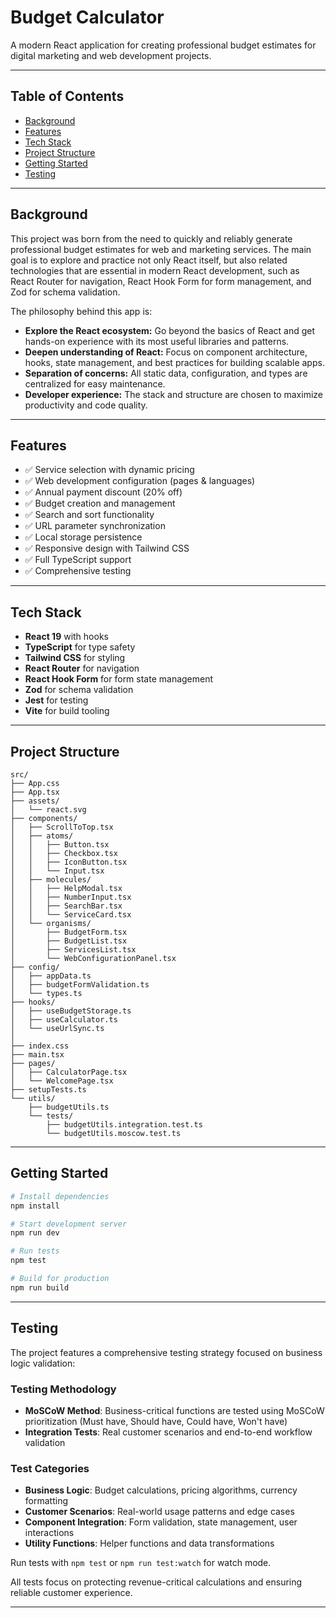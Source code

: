 # Budget Calculator

A modern React application for creating professional budget estimates for digital marketing and web development projects.

---

## Table of Contents

- [Background](#background)
- [Features](#features)
- [Tech Stack](#tech-stack)
- [Project Structure](#project-structure)
- [Getting Started](#getting-started)
- [Testing](#testing)

---

## Background

This project was born from the need to quickly and reliably generate professional budget estimates for web and marketing services. The main goal is to explore and practice not only React itself, but also related technologies that are essential in modern React development, such as React Router for navigation, React Hook Form for form management, and Zod for schema validation.

The philosophy behind this app is:

- **Explore the React ecosystem:** Go beyond the basics of React and get hands-on experience with its most useful libraries and patterns.
- **Deepen understanding of React:** Focus on component architecture, hooks, state management, and best practices for building scalable apps.
- **Separation of concerns:** All static data, configuration, and types are centralized for easy maintenance.
- **Developer experience:** The stack and structure are chosen to maximize productivity and code quality.

---

## Features

- ✅ Service selection with dynamic pricing
- ✅ Web development configuration (pages & languages)
- ✅ Annual payment discount (20% off)
- ✅ Budget creation and management
- ✅ Search and sort functionality
- ✅ URL parameter synchronization
- ✅ Local storage persistence
- ✅ Responsive design with Tailwind CSS
- ✅ Full TypeScript support
- ✅ Comprehensive testing

---

## Tech Stack

- **React 19** with hooks
- **TypeScript** for type safety
- **Tailwind CSS** for styling
- **React Router** for navigation
- **React Hook Form** for form state management
- **Zod** for schema validation
- **Jest** for testing
- **Vite** for build tooling

---

## Project Structure

```
src/
├── App.css
├── App.tsx
├── assets/
│   └── react.svg
├── components/
│   ├── ScrollToTop.tsx
│   ├── atoms/
│   │   ├── Button.tsx
│   │   ├── Checkbox.tsx
│   │   ├── IconButton.tsx
│   │   └── Input.tsx
│   ├── molecules/
│   │   ├── HelpModal.tsx
│   │   ├── NumberInput.tsx
│   │   ├── SearchBar.tsx
│   │   └── ServiceCard.tsx
│   └── organisms/
│       ├── BudgetForm.tsx
│       ├── BudgetList.tsx
│       ├── ServicesList.tsx
│       └── WebConfigurationPanel.tsx
├── config/
│   ├── appData.ts
│   ├── budgetFormValidation.ts
│   └── types.ts
├── hooks/
│   ├── useBudgetStorage.ts
│   ├── useCalculator.ts
│   └── useUrlSync.ts
│
├── index.css
├── main.tsx
├── pages/
│   ├── CalculatorPage.tsx
│   └── WelcomePage.tsx
├── setupTests.ts
└── utils/
    ├── budgetUtils.ts
    └── tests/
        ├── budgetUtils.integration.test.ts
        └── budgetUtils.moscow.test.ts
```

---

## Getting Started

```bash
# Install dependencies
npm install

# Start development server
npm run dev

# Run tests
npm test

# Build for production
npm run build
```

---

## Testing

The project features a comprehensive testing strategy focused on business logic validation:

### Testing Methodology
- **MoSCoW Method**: Business-critical functions are tested using MoSCoW prioritization (Must have, Should have, Could have, Won't have)
- **Integration Tests**: Real customer scenarios and end-to-end workflow validation

### Test Categories
- **Business Logic**: Budget calculations, pricing algorithms, currency formatting
- **Customer Scenarios**: Real-world usage patterns and edge cases
- **Component Integration**: Form validation, state management, user interactions
- **Utility Functions**: Helper functions and data transformations

Run tests with `npm test` or `npm run test:watch` for watch mode.

All tests focus on protecting revenue-critical calculations and ensuring reliable customer experience.

---
